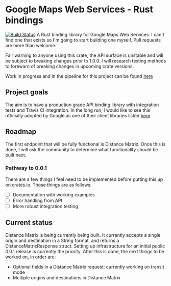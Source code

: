 # Google Maps Web Services - Rust bindings
[![Build Status](https://travis-ci.org/vignesh-sankaran/google-maps-services-rust.svg?branch=master)](https://travis-ci.org/vignesh-sankaran/google-maps-services-rust)
A Rust binding library for Google Maps Web Services. I can't find one that exists so I'm going to start building one myself. Pull requests are more than welcome.

Fair warning to anyone using this crate, the API surface is unstable and will be subject to breaking changes prior to 1.0.0. I will research testing methods to forewarn of breaking changes in upcoming crate versions.

Work in progress and in the pipeline for this project can be found [here](https://tree.taiga.io/project/backend_dev-google-web-services-rust/kanban "Kanban for google-web-services-rust")

## Project goals
The aim is to have a production grade API binding library with integration tests and Travis CI integration. In the long run, I would like to see this officially adopted by Google as one of their client libraries listed [here](https://developers.google.com/maps/documentation/distance-matrix/client-library "Google Maps Web Services official client libraries")

## Roadmap
The first endpoint that will be fully functional is Distance Matrix. Once this is done, I will ask the community to determine what functionality should be built next.

### Pathway to 0.0.1
There are a few things I feel need to be implemented before putting this up on crates.io. Those things are as follows:
- [ ] Documentation with working examples
- [ ] Error handling from API
- [ ] More robust integration testing

## Current status
Distance Matrix is being currently being built. It currently accepts a single origin and destination in a String format, and returns a DistanceMatrixResponse struct. Setting up infrastructure for an initial public 0.0.1 release is currently the priority. After this is done, the next things to be worked on, in order are:

* Optional fields in a Distance Matrix request: currently working on transit mode
* Multiple origins and destinations in Distance Matrix
